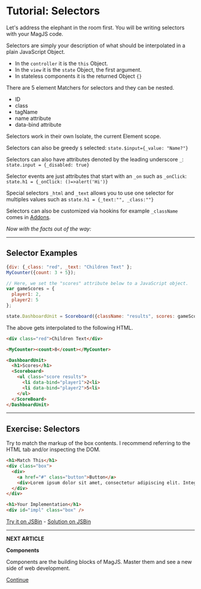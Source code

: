 # Tutorial: Selectors

Let's address the elephant in the room first. You will be writing selectors with your MagJS code.

Selectors are simply your description of what should be interpolated in a plain JavaScript Object. 

- In the `controller` it is the `this` Object.
- In the `view` it is the `state` Object, the first argument.
- In stateless components it is the returned Object `{}`

There are 5 element Matchers for selectors and they can be nested.

- ID
- class
- tagName
- name attribute
- data-bind attribute

Selectors work in their own Isolate, the current Element scope.

Selectors can also be greedy `$` selected: `state.$input={_value: "Name?"}`

Selectors can also have attributes denoted by the  leading underscore `_`: `state.input = {_disabled: true}`

Selector events are just attributes that start with an `_on` such as `_onClick`: `state.h1 = {_onClick: ()=>alert('Hi')}`

Special selectors `_html` and `_text` allows you to use one selector for multiples values such as `state.h1 = {_text:"", _class:""}`

Selectors can also be customized via hookins for example `_className` comes in [Addons](https://github.com/magnumjs/mag.js/blob/master/src/addons/README.md).

*Now with the facts out of the way:*

<hr>

## Selector Examples

```js
{div: {_class: "red", _text: "Children Text" };
MyCounter({count: 3 + 5});

// Here, we set the "scores" attribute below to a JavaScript object.
var gameScores = {
  player1: 2,
  player2: 5
};

state.DashboardUnit = Scoreboard({className: "results", scores: gameScores});
```

The above gets interpolated to the following HTML.

```html
<div class="red">Children Text</div>

<MyCounter><count>8</count></MyCounter>

<DashboardUnit>
  <h1>Scores</h1>
  <Scoreboard>
    <ul class="score results">
      <li data-bind="player1">2<li>
      <li data-bind="player2">5<li>
    </ul>
  </ScoreBoard>
</DashboardUnit>
```

<hr>

## Exercise: Selectors

Try to match the markup of the box contents. I recommend referring to the HTML tab and/or inspecting the DOM.

```html
<h1>Match This</h1>
<div class="box">
  <div>
    <a href="#" class="button">Button</a>
    <div>Lorem ipsum dolor sit amet, consectetur adipiscing elit. Integer nec odio. Praesent libero.</div>
  </div>
</div>

<h1>Your Implementation</h1>
<div id="impl" class="box" />
```
[Try it on JSBin](http://jsbin.com/ducicebeya/edit?html,js,output) - 
[Solution on JSBin](http://jsbin.com/sazotefeco/edit?js,output)

<hr>

**NEXT ARTICLE**

**Components**

Components are the building blocks of MagJS. Master them and see a new side of web development.

[Continue](https://github.com/magnumjs/mag.js/blob/master/examples/tutorials/build-with-magjs-tutorial-components.md)
